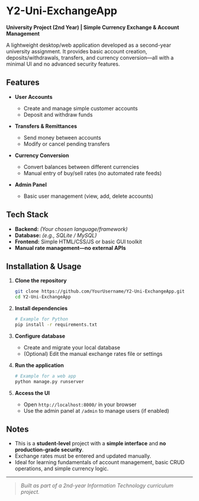 # Y2-Uni-ExchangeApp

**University Project (2nd Year) | Simple Currency Exchange & Account Management**

A lightweight desktop/web application developed as a second-year university assignment. It provides basic account creation, deposits/withdrawals, transfers, and currency conversion—all with a minimal UI and no advanced security features.

## Features

* **User Accounts**

  * Create and manage simple customer accounts
  * Deposit and withdraw funds

* **Transfers & Remittances**

  * Send money between accounts
  * Modify or cancel pending transfers

* **Currency Conversion**

  * Convert balances between different currencies
  * Manual entry of buy/sell rates (no automated rate feeds)

* **Admin Panel**

  * Basic user management (view, add, delete accounts)

## Tech Stack

* **Backend:** *(Your chosen language/framework)*
* **Database:** *(e.g., SQLite / MySQL)*
* **Frontend:** Simple HTML/CSS/JS or basic GUI toolkit
* **Manual rate management—no external APIs**

## Installation & Usage

1. **Clone the repository**

   ```bash
   git clone https://github.com/YourUsername/Y2-Uni-ExchangeApp.git
   cd Y2-Uni-ExchangeApp
   ```

2. **Install dependencies**

   ```bash
   # Example for Python
   pip install -r requirements.txt
   ```

3. **Configure database**

   * Create and migrate your local database
   * (Optional) Edit the manual exchange rates file or settings

4. **Run the application**

   ```bash
   # Example for a web app
   python manage.py runserver
   ```

5. **Access the UI**

   * Open `http://localhost:8000/` in your browser
   * Use the admin panel at `/admin` to manage users (if enabled)

## Notes

* This is a **student-level** project with a **simple interface** and **no production-grade security**.
* Exchange rates must be entered and updated manually.
* Ideal for learning fundamentals of account management, basic CRUD operations, and simple currency logic.

---

> *Built as part of a 2nd-year Information Technology curriculum project.*

